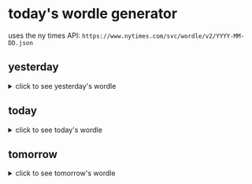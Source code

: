 # today's wordle generator

uses the ny times API: `https://www.nytimes.com/svc/wordle/v2/YYYY-MM-DD.json`

## yesterday

<details>
    <summary>click to see yesterday's wordle</summary>

    knave

</details>

## today

<details>
    <summary>click to see today's wordle</summary>

    spout

</details>

## tomorrow

<details>
    <summary>click to see tomorrow's wordle</summary>

    mushy

</details>
